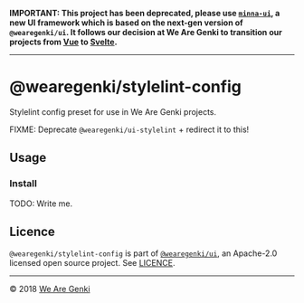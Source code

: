 <!-- markdownlint-disable first-line-h1 -->

**IMPORTANT: This project has been deprecated, please use [`minna-ui`](https://github.com/WeAreGenki/minna-ui), a new UI framework which is based on the next-gen version of `@wearegenki/ui`. It follows our decision at We Are Genki to transition our projects from [Vue](https://vuejs.org) to [Svelte](https://svelte.technology).**

-----

# @wearegenki/stylelint-config

Stylelint config preset for use in We Are Genki projects.

FIXME: Deprecate `@wearegenki/ui-stylelint` + redirect it to this!

## Usage

### Install

TODO: Write me.

## Licence

`@wearegenki/stylelint-config` is part of [`@wearegenki/ui`](https://github.com/WeAreGenki/ui), an Apache-2.0 licensed open source project. See [LICENCE](https://github.com/WeAreGenki/ui/blob/master/LICENCE).

-----

© 2018 [We Are Genki](https://wearegenki.com)
